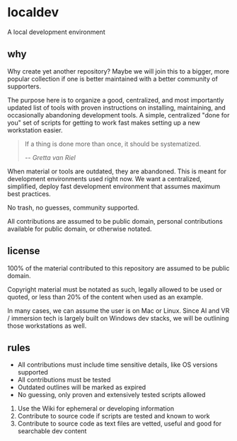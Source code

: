 # localdev
A local development environment 

## why

Why create yet another repository? Maybe we will join this to a bigger, more popular collection if one is better maintained with a better community of supporters.

The purpose here is to organize a good, centralized, and most importantly updated list of tools with proven instructions on installing, maintaining, and occasionally abandoning development tools. A simple, centralized "done for you" set of scripts for getting to work fast makes setting up a new workstation easier.

> If a thing is done more than once, it should be systematized.
>
> -- <cite>Gretta van Riel</cite>

When material or tools are outdated, they are abandoned. This is meant for development environments used right now. We want a centralized, simplified, deploy fast development environment that assumes maximum best practices.

No trash, no guesses, community supported.

All contributions are assumed to be public domain, personal contributions available for public domain, or otherwise notated.

## license

100% of the material contributed to this repository are assumed to be public domain.

Copyright material must be notated as such, legally allowed to be used or quoted, or less than 20% of the content when used as an example.

In many cases, we can assume the user is on Mac or Linux. Since AI and VR / immersion tech is largely built on Windows dev stacks, we will be outlining those workstations as well.

## rules

* All contributions must include time sensitive details, like OS versions supported
* All contributions must be tested
* Outdated outlines will be marked as expired
* No guessing, only proven and extensively tested scripts allowed

1. Use the Wiki for ephemeral or developing information
2. Contribute to source code if scripts are tested and known to work
3. Contribute to source code as text files are vetted, useful and good for searchable dev content

